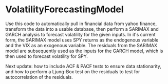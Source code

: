 # VolatilityForecastingModel
Use this code to automatically pull in financial data from yahoo finance, transform the data into a usable database, then perform a SARIMAX and GARCH analysis to forecast volatility for the given inputs.
In it's current form, the SARIMAX model uses SPY returns as the endogenous variable and the VIX as an exogenous variable. The residuals from the SARIMAX model are subsequently used as the inputs for the GARCH model, which is then used to forecast volatility for SPY.

Next update: how to include ACF & PACF tests to ensure data stationarity, and how to perform a Ljung-Box test on the residuals to test for autocorrelation of the residuals.
